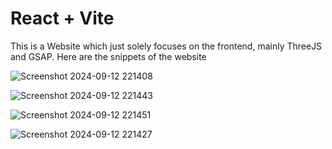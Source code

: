 # React + Vite

This is a Website which just solely focuses on the frontend, mainly ThreeJS and GSAP.
Here are the snippets of the website


![Screenshot 2024-09-12 221408](https://github.com/user-attachments/assets/41b8852f-f7fd-4d2e-a605-0d71c534e5ca)


![Screenshot 2024-09-12 221443](https://github.com/user-attachments/assets/3dc4f07b-a815-4b80-ab8f-60960c106ee2)


![Screenshot 2024-09-12 221451](https://github.com/user-attachments/assets/e802b62e-f3ad-4cbb-b3be-b064f100065a)


![Screenshot 2024-09-12 221427](https://github.com/user-attachments/assets/5f152fd5-0bbf-4206-b25d-47bcf49f63df)
